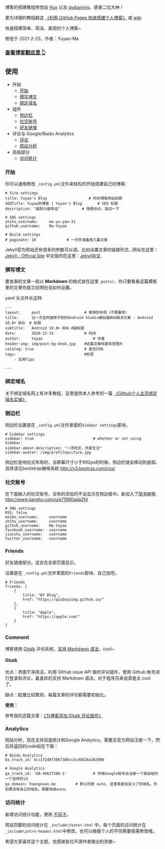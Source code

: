 博客的搭建教程修改自 [Hux](https://github.com/Huxpro/huxpro.github.io) 以及 [qiubaiying](https://github.com/qiubaiying/qiubaiying.github.io)，感谢二位大神！
 
更为详细的教程戳这 [《利用 GitHub Pages 快速搭建个人博客》](http://www.jianshu.com/p/e68fba58f75c) 或 [wiki](https://github.com/qiubaiying/qiubaiying.github.io/wiki/%E5%8D%9A%E5%AE%A2%E6%90%AD%E5%BB%BA%E8%AF%A6%E7%BB%86%E6%95%99%E7%A8%8B)

快速搭建简单、简洁、美观的个人博客~

修改于 2021-2-23，作者：Yuyao-Ma

>
### [查看博客戳这里 👆](https://hellocode.ink/)


## 使用

* 开始
	* [开始](#开始)
	* [撰写博文](#撰写博文)
	* [绑定域名](#绑定域名)
* 组件
	* [侧边栏](#侧边栏)
	* [社交账号](#社交账号)
	* [好友链接](#friends)
* 评论与 Google/Baidu Analytics
	* [评论](#comment)
	* [网站分析](#analytics) 
* 高级部分
    * [访问统计](#访问统计)

### 开始

你可以通用修改 `_config.yml`文件来轻松的开始搭建自己的博客:

```
# Site settings
title: Yuyao's Blog                   # 你的博客网站标题
SEOTitle: Yuyao的博客 | Yuyao's Blog		# SEO 标题
description: "越努力越幸运"	   	   # 随便说点，描述一下

# SNS settings      
zhihu_username:     ma-yu-yao-31
github_username:    Ma-Yuyao    

# Build settings
# paginate: 10              # 一页你准备放几篇文章
```

Jekyll官方网站还有很多的参数可以调，比如设置文章的链接形式...网址在这里：[Jekyll - Official Site](http://jekyllrb.com/) 中文版的在这里：[Jekyll中文](http://jekyllcn.com/).

### 撰写博文

要发表的文章一般以 **Markdown** 的格式放在这里`_posts/`，你只要看看这篇模板里的文章你就立刻明白该如何设置。

yaml 头文件长这样:

```
---
layout:     post   				    # 使用的布局（不需要改）
title:      记一次全网搜索不到的Android Studio模拟器BUG解决方案 - Android 10.0+ BUG 	# 标题 
subtitle:   Android 10.0+ BUG #副标题
date:       2020-12-15				# 时间
author:     Yuyao 						# 作者
header-img: img/post-bg-desk.jpg 	#这篇文章标题背景图片
catalog: true 						# 是否归档
tags:								#标签
    - 实用Tips

---

```

### 绑定域名

关于绑定域名网上有许多教程，这里提供本人参考的一篇 [《Github个人主页绑定域名实操》](https://blog.csdn.net/qq_34487996/article/details/81604976)
### 侧边栏

侧边栏设置是在 `_config.yml`文件里面的`Sidebar settings`那块。

```
# Sidebar settings
sidebar: true                           # whether or not using Sidebar.
sidebar-about-description: "一流吃货，热爱生活"
sidebar-avatar: /img/profilepicture.jpg
```

侧边栏是响应式布局的，当屏幕尺寸小于992px的时候，侧边栏就会移动到底部。具体请见bootstrap栅格系统 <http://v3.bootcss.com/css/>

### 社交账号

在下面输入的社交账号，没有的添加的不会显示在侧边框中。新加入了[简书](https:/www.jianshu.com)链接, <http://www.jianshu.com/u/e71990ada2fd>

	# SNS settings
    RSS: false
    weibo_username:     username
    zhihu_username:     username
    github_username:    Ma-Yuyao    
    facebook_username:  username
    jianshu_username:   username
    twitter_username:   username

### Friends

好友链接部分。这会在全部页面显示。

设置是在 `_config.yml`文件里面的`Friends`那块，自己加吧。

```
# Friends
friends: [
    {
        title: "BY Blog",
        href: "https://qiubaiying.github.io/"
    },
    {
        title: "Apple",
        href: "https://apple.com/"
    }
]
```

### Comment

博客使用 [Gitalk](https://gitalk.github.io/) 评论系统，[支持 Markdwon 语法](https://guides.github.com/features/mastering-markdown/)，cool~

#### Gitalk

优点：界面干净简洁，利用 Github issue API 做的评论插件，使用 Github 帐号进行登录和评论，最喜欢的支持 Markdown 语法，对于程序员来说真是太 cool 了。

缺点：配置比较繁琐，每篇文章的评论都需要初始化。

**使用：**

参考我的这篇文章：[《为博客添加 Gitalk 评论插件》](http://qiubaiying.top/2017/12/19/%E4%B8%BA%E5%8D%9A%E5%AE%A2%E6%B7%BB%E5%8A%A0-Gitalk-%E8%AF%84%E8%AE%BA%E6%8F%92%E4%BB%B6/)


### Analytics

网站分析，现在支持百度统计和Google Analytics。需要去官方网站注册一下，然后将返回的code贴在下面：

```
# Baidu Analytics
ba_track_id: 4cc1f2d8f3067386cc5cdb626a202900

# Google Analytics
ga_track_id: 'UA-49627206-1'            # 你用Google账号去注册一个就会给你一个这样的id
ga_domain: huangxuan.me			# 默认的是 auto, 这里我是自定义了的域名，你如果没有自己的域名，需要改成auto。
```

### 访问统计

新增访问统计功能，使用 [不蒜子](http://ibruce.info/2015/04/04/busuanzi/)。

网站页脚的访问统计在 `_include\footer.html` 中，每个页面的访问统计在`_include\intro-header.html`中修改，也可以根据个人的不同需要按需修改哦。


希望大家喜欢这个主题，也感谢各位开源作者做出的贡献~